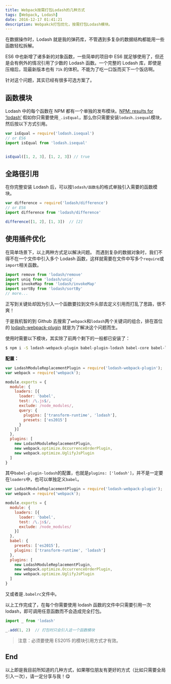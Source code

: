 ```yaml
---
title: Webpack按需打包Lodash的几种方式
tags: [Webpack, Lodash]
date: 2016-12-17 01:41:21
description: Webpakck打包优化，按需打包Lodash模块。
---
```

在数据操作时，Lodash 就是我的弹药库，不管遇到多复杂的数据结构都能用一些函数轻松拆解。

ES6 中也新增了诸多新的对象函数，一些简单的项目中 ES6 就足够使用了，但还是会有例外的情况引用了少数的 Lodash 函数。一个完整的 Lodash 库，即使是压缩后，现最新版本也有 `71k` 的体积。不能为了吃一口饭而买下一个饭店啊。

针对这个问题，其实已经有很多可选方案了。
<!--more-->

## 函数模块

Lodash 中的每个函数在 NPM 都有一个单独的发布模块。[NPM: results for ‘lodash’](https://www.npmjs.com/search?q=lodash)
假如你只需要使用`_.isEqual`，那么你只需要安装`lodash.isequal`模块，然后按以下方式引用。

```js
var isEqual = require('lodash.isequal')
// or ES6
import isEqual from 'lodash.isequal'


isEqual([1, 2, 3], [1, 2, 3]) // true
```

## 全路径引用

在你完整安装 Lodash 后，可以按`lodash/函数名`的格式单独引入需要的函数模块。

```js
var difference = require('lodash/difference')
// or ES6
import difference from 'lodash/difference'

difference([1, 2], [1, 3])  // [2]
```

## 使用插件优化

在简单场景下，以上两种方式足以解决问题。
而遇到复杂的数据对象时，我们不得不在一个文件中引入多个 Lodash 函数，这样就需要在文件中写多个`require`或`import`相关函数。

```js
import remove from 'lodash/remove'
import uniq from 'lodash/uniq'
import invokeMap from 'lodash/invokeMap'
import sortBy from 'lodash/sortBy'
// more...
```

正写到关键处却因为引入一个函数要拉到文件头部去定义引用而打乱了思路，很不爽！

于是我机智的到 Github 去搜索了`webpack`和`lodash`两个关键词的组合，排在首位的 [lodash-webpack-plugin](https://github.com/lodash/lodash-webpack-plugin) 就是为了解决这个问题而生。

使用时需要以下模块，其实除了前两个剩下的一般都已安装了：

```bash
$ npm i -S lodash-webpack-plugin babel-plugin-lodash babel-core babel-loader babel-preset-es2015 webpack
```

**配置：**

```js webpack.config.js
var LodashModuleReplacementPlugin = require('lodash-webpack-plugin');
var webpack = require('webpack');

module.exports = {
  module: {
    loaders: [{
      loader: 'babel',
      test: /\.js$/,
      exclude: /node_modules/,
      query: {
        plugins: ['transform-runtime', 'lodash'],
        presets: ['es2015']
      }
    }]
  },
  plugins: [
    new LodashModuleReplacementPlugin,
    new webpack.optimize.OccurrenceOrderPlugin,
    new webpack.optimize.UglifyJsPlugin
  ]
}
```

其中`babel-plugin-lodash`的配置，也就是`plugins: ['lodash']`，并不是一定要在`loaders`中，也可以单独定义`babel`。

```js webpack.config.js
var LodashModuleReplacementPlugin = require('lodash-webpack-plugin');
var webpack = require('webpack');

module.exports = {
  module: {
    loaders: [{
      loader: 'babel',
      test: /\.js$/,
      exclude: /node_modules/
    }]
  },
  babel: {
    presets: ['es2015'],
    plugins: ['transform-runtime', 'lodash']
  },
  plugins: [
    new LodashModuleReplacementPlugin,
    new webpack.optimize.OccurrenceOrderPlugin,
    new webpack.optimize.UglifyJsPlugin
  ]
}
```

又或者是`.babelrc`文件中。

以上工作完成了，在每个你需要使用 lodash 函数的文件中只需要引用一次 lodash，即可调用任意函数而不会造成完全打包。

```js
import _ from 'lodash'

_.add(1, 2)  // 打包时只会引入这一个函数模块
```

> 注意：必须要使用 ES2015 的模块引用方式才有效。

## End

以上即是我目前所知道的几种方式，如果哪位朋友有更好的方式（比如只需要全局引入一次），请一定分享与我！😋
